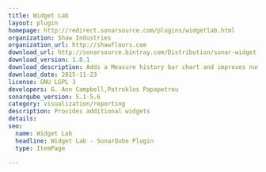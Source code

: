 ```yaml
---
title: Widget Lab
layout: plugin
homepage: http://redirect.sonarsource.com/plugins/widgetlab.html
organization: Shaw Industries
organization_url: http://shawfloors.com
download_url: http://sonarsource.bintray.com/Distribution/sonar-widget-lab-plugin/sonar-widget-lab-plugin-1.8.1.jar
download_version: 1.8.1
download_description: Adds a Measure history bar chart and improves number formatting in security tag widgets
download_date: 2015-11-23
license: GNU LGPL 3
developers: G. Ann Campbell,Patroklos Papapetrou
sonarqube_version: 5.1-5.6
category: visualization/reporting
description: Provides additional widgets
details: 
seo: 
  name: Widget Lab
  headline: Widget Lab - SonarQube Plugin
  type: ItemPage

---
```

